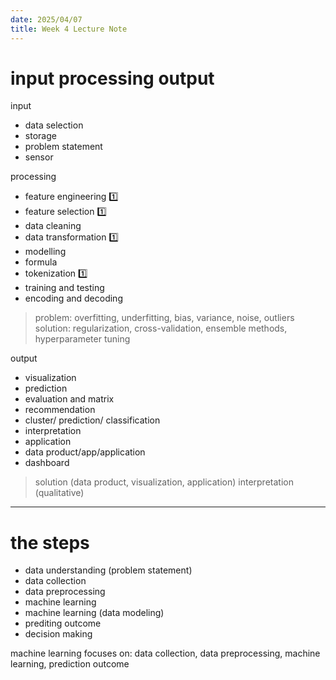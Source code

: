 ```yaml
---
date: 2025/04/07
title: Week 4 Lecture Note
---
```


# input processing output

input
- data selection
- storage 
- problem statement
- sensor

processing
- feature engineering 1️⃣
- feature selection 1️⃣
- data cleaning
- data transformation 1️⃣
- modelling
- formula
- tokenization 1️⃣
- training and testing
- encoding and decoding

> problem: overfitting, underfitting, bias, variance, noise, outliers
> solution: regularization, cross-validation, ensemble methods, hyperparameter tuning

output
- visualization
- prediction
- evaluation and matrix
- recommendation
- cluster/ prediction/ classification
- interpretation
- application
- data product/app/application
- dashboard

> solution (data product, visualization, application)
> interpretation (qualitative)

---

# the steps
- data understanding (problem statement)
- data collection
- data preprocessing
- machine learning
- machine learning (data modeling)
- prediting outcome
- decision making

machine learning focuses on: data collection, data preprocessing, machine learning, prediction outcome